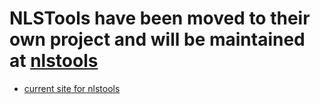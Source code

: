 # NLSTools have been moved to their own project and will be maintained at [nlstools](http://code.google.com/p/nlstools/) #
  * [current site for nlstools](http://code.google.com/p/nlstools/)